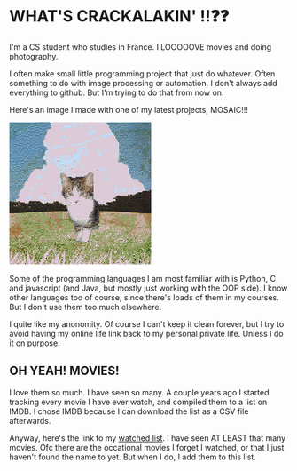 # WHAT'S CRACKALAKIN' ‼️❓❓

I'm a CS student who studies in France. I LOOOOOVE movies and doing photography. 

I often make small little programming project that just do whatever. Often something to do with image processing or automation. I don't always add everything to github. But I'm trying to do that from now on.

Here's an image I made with one of my latest projects, MOSAIC!!!

<img src="out1.png" width="256"/>

Some of the programming languages I am most familiar with is Python, C and javascript (and Java, but mostly just working with the OOP side).
I know other languages too of course, since there's loads of them in my courses. But I don't use them too much elsewhere.

I quite like my anonomity. Of course I can't keep it clean forever, but I try to avoid having my online life link back to my personal private life. Unless I do it on purpose.

## OH YEAH! MOVIES!
I love them so much. I have seen so many. A couple years ago I started tracking every movie I have ever watch, and compiled them to a list on IMDB. I chose IMDB because I can download the list as a CSV file afterwards.

Anyway, here's the link to my [watched list](https://www.imdb.com/list/ls525888441/?ref_=uspf_t_4&sort=list_order%2Cdesc). I have seen AT LEAST that many movies. Ofc there are the occational movies I forget I watched, or that I just haven't found the name to yet. But when I do, I add them to this list.

<!--
**ThorsThunder04/ThorsThunder04** is a ✨ _special_ ✨ repository because its `README.md` (this file) appears on your GitHub profile.

Here are some ideas to get you started:

- 🔭 I’m currently working on ...
- 🌱 I’m currently learning ...
- 👯 I’m looking to collaborate on ...
- 🤔 I’m looking for help with ...
- 💬 Ask me about ...
- 📫 How to reach me: ...
- 😄 Pronouns: ...
- ⚡ Fun fact: ...
-->
